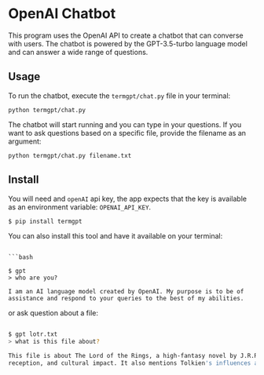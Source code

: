 # OpenAI Chatbot

This program uses the OpenAI API to create a chatbot that can converse with users. The chatbot is powered by the GPT-3.5-turbo language model and can answer a wide range of questions.

## Usage

To run the chatbot, execute the `termgpt/chat.py` file in your terminal:

```
python termgpt/chat.py
```

The chatbot will start running and you can type in your questions. If you want to ask questions based on a specific file, provide the filename as an argument:

```
python termgpt/chat.py filename.txt
```


## Install
You will need and `openAI` api key, the app expects that the key is available as an environment variable: `OPENAI_API_KEY`.

```bash
$ pip install termgpt
```
You can also install this tool and have it available on your terminal:
```

```bash

$ gpt 
> who are you?

I am an AI language model created by OpenAI. My purpose is to be of assistance and respond to your queries to the best of my abilities.
```

or ask question about a file:

```bash

$ gpt lotr.txt
> what is this file about?

This file is about The Lord of the Rings, a high-fantasy novel by J.R.R. Tolkien. It describes the plot, characters, and setting of the book, as well as its publication history, critical 
reception, and cultural impact. It also mentions Tolkien's influences and the numerous adaptations and derivative works that the novel has inspired.
```
